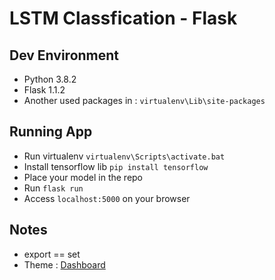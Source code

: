 # LSTM Classfication - Flask

## Dev Environment
* Python 3.8.2
* Flask 1.1.2
* Another used packages in : `virtualenv\Lib\site-packages`

## Running App
* Run virtualenv `virtualenv\Scripts\activate.bat`
* Install tensorflow lib `pip install tensorflow`
* Place your model in the repo
* Run `flask run`
* Access `localhost:5000` on your browser

## Notes
* export == set
* Theme : [Dashboard](https://codedthemes.com/item/guru-able-lite-free-admin-template/)
  